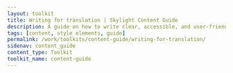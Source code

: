 ```yaml
---
layout: toolkit
title: Writing for translation | Skylight Content Guide
description: A guide on how to write clear, accessible, and user-friendly content at Skylight.
tags: [content, style elements, guide]
permalink: /work/toolkits/content-guide/writing-for-translation/
sidenav: content_guide
content_type: Toolkit
toolkit_name: content-guide
---
```


